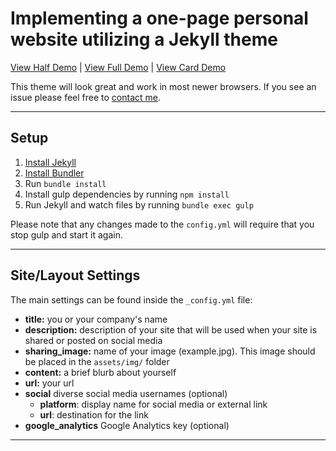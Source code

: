 
# Implementing a one-page personal website utilizing a Jekyll theme

[View Half Demo](http://brianmaierjr.com/uni/) | [View Full Demo](http://brianmaierjr.com/uni/full) | [View Card Demo](http://brianmaierjr.com/uni/card)

This theme will look great and work in most newer browsers. If you see an issue please feel free to [contact me](mailto:brimaidesigns@gmail.com).

---

## Setup

1. [Install Jekyll](http://jekyllrb.com)
2. [Install Bundler](http://bundler.io/)
3. Run `bundle install`
4. Install gulp dependencies by running `npm install`
5. Run Jekyll and watch files by running `bundle exec gulp`

Please note that any changes made to the `config.yml` will require that you stop gulp and start it again.

---

## Site/Layout Settings

The main settings can be found inside the `_config.yml` file:

* **title:** you or your company's name
* **description:** description of your site that will be used when your site is shared or posted on social media
* **sharing_image:** name of your image (example.jpg). This image should be placed in the `assets/img/` folder
* **content:** a brief blurb about yourself
* **url:** your url
* **social** diverse social media usernames (optional)
  * **platform**: display name for social media or external link
  * **url**: destination for the link
* **google_analytics** Google Analytics key (optional)

---

